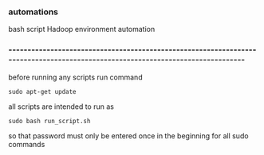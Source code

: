 ### automations
bash script Hadoop environment automation

### -------------------------------------------------------------------------------------------------------------------------------

before running any scripts run command 
```
sudo apt-get update
```
all scripts are intended to run as 
```
sudo bash run_script.sh
```
so that password must only be entered once in the beginning for all sudo commands
